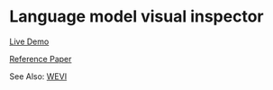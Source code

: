 # Language model visual inspector

[Live Demo](https://ronxin.github.io/lamvi/dist)

[Reference Paper](http://www.cond.org/ICML16_NeuralVis.pdf)

See Also: [WEVI](https://ronxin.github.io/wevi/)
